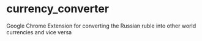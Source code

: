 # currency_converter
Google Chrome Extension for converting the Russian ruble into other world currencies and vice versa
